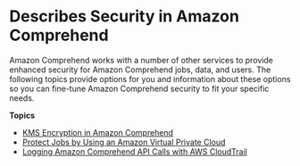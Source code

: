 # Describes Security in Amazon Comprehend<a name="security-general"></a>

Amazon Comprehend works with a number of other services to provide enhanced security for Amazon Comprehend jobs, data, and users\. The following topics provide options for you and information about these options so you can fine\-tune Amazon Comprehend security to fit your specific needs\. 

**Topics**
+ [KMS Encryption in Amazon Comprehend](kms-in-comprehend.md)
+ [Protect Jobs by Using an Amazon Virtual Private Cloud](usingVPC.md)
+ [Logging Amazon Comprehend API Calls with AWS CloudTrail](logging-using-cloudtrail.md)